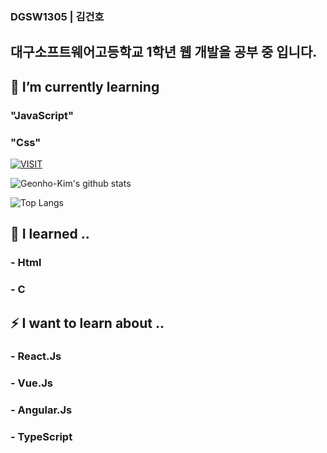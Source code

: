 ###  DGSW1305 | 김건호
## 대구소프트웨어고등학교 1학년 웹 개발을 공부 중 입니다.

<!--
**Clzzi/Clzzi** is a ✨ _special_ ✨ repository because its `README.md` (this file) appears on your GitHub profile.
- 🔭 I’m currently working on ...
- 🌱 I’m currently learning ...
- 👯 I’m looking to collaborate on ...
- 🤔 I’m looking for help with ...
- 💬 Ask me about ...
- 📫 How to reach me: ...
- 😄 Pronouns: ...
- ⚡ Fun fact: ...
-->
## 🌱 I’m currently learning 
###    "JavaScript"
###     "Css"

[![VISIT](https://hits.seeyoufarm.com/api/count/incr/badge.svg?url=https%3A%2F%2Fgithub.com%2FGeonho-Kim&count_bg=%23BCEBE5&title_bg=%232DB9BA&icon=&icon_color=%23E7E7E7&title=VISIT&edge_flat=false)](https://hits.seeyoufarm.com)

![Geonho-Kim's github stats](https://github-readme-stats.vercel.app/api?username=Geonho-Kim&show_icons=true&theme=cobalt)

![Top Langs](https://github-readme-stats.vercel.app/api/top-langs/?username=Geonho-Kim&layout=compact)


## 🔭 I learned ..
### - Html
### - C


## ⚡ I want to learn about ..
### - React.Js
### - Vue.Js
### - Angular.Js

### - TypeScript
